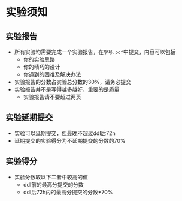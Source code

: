 # 实验须知

## 实验报告

- 所有实验均需要完成一个实验报告，在`学号.pdf`中提交，内容可以包括
    - 你的实验思路
    - 你的精巧的设计
    - 你遇到的困难及解决办法
- 实验报告的分数占实验总分数的30%，请务必提交
- 实验报告并不是写得越多越好，重要的是质量
    - 实验报告请不要超过两页

## 实验延期提交

- 实验可以延期提交，但最晚不超过ddl后72h
- 延期提交的实验得分为不延期提交的分数的70%

## 实验得分

- 实验分数取以下二者中较高的值
    - ddl前的最高分提交的分数
    - ddl后72h内的最高分提交的分数*70%